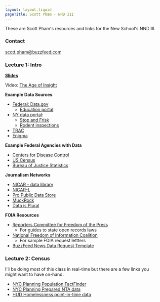 ```yaml
---
layout: layout.liquid
pageTitle: Scott Pham - NND III
---
```

These are Scott Pham's resources and links for the New School's NND III.

### Contact
scott.pham@buzzfeed.com

### Lecture 1: Intro

**[Slides](https://docs.google.com/presentation/d/1Iw6xVXmeR8prsClfoyAdXOGD62X_uA_m8qEAyYNFb9s/edit?usp=sharing)**

Video: [The Age of Insight](https://www.youtube.com/watch?v=TA_tNh0LMEs)

**Example Data Sources**

- [Federal: Data.gov](https://www.data.gov/)
	- [Education portal](https://www.data.gov/education/) 
- [NY data portal](https://opendata.cityofnewyork.us/): 
	- [Stop and Frisk](https://data.cityofnewyork.us/Public-Safety/The-Stop-Question-and-Frisk-Data/ftxv-d5ix)
	- [Rodent inspections](https://data.cityofnewyork.us/Health/Rodent-Inspection/p937-wjvj)
- [TRAC](http://trac.syr.edu/) 
- [Enigma](https://public.enigma.com/)

**Example Federal Agencies with Data**

- [Centers for Disease Control](https://www.cdc.gov/)
- [US Census](https://www.census.gov/)
- [Bureau of Justice Statistics](https://www.bjs.gov/)

**Journalism Networks**

* [NICAR - data library](https://www.ire.org/nicar/database-library/)
* [NICAR-L](https://po.missouri.edu/cgi-bin/wa?SUBED1=NICAR-L&A=1)
* [Pro Public Data Store](https://www.propublica.org/datastore/)
* [MuckRock](https://www.muckrock.com/)
* [Data is Plural](https://tinyletter.com/data-is-plural)

**FOIA Resources**

- [Reporters Committee for Freedom of the Press](https://www.rcfp.org/open-government-guide/)
	- For guides to state open records laws
- [National Freedom of Information Coalition](https://www.nfoic.org/sample-foia-request-letters)
	- For sample FOIA request lettters
- [BuzzFeed News Data Request Template](https://docs.google.com/document/d/1Lh3n3rlmYOs7CvACk-kFayihTyowyx-mU1uYTp8UyWg/edit)


### Lecture 2: Census

I'll be doing most of this class in real-time but there are a few links you might want to have on-hand.

- [NYC Planning Population FactFinder](https://popfactfinder.planning.nyc.gov/)
- [NYC Planning Prepared NTA data](https://www1.nyc.gov/site/planning/planning-level/nyc-population/american-community-survey.page)
- [HUD Homelessness point-in-time data](https://www.hudexchange.info/resource/3031/pit-and-hic-data-since-2007/)
